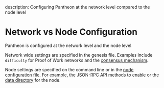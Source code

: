 description: Configuring Pantheon at the network level compared to the node level 
<!--- END of page meta data -->

# Network vs Node Configuration 

Pantheon is configured at the network level and the node level. 

Network wide settings are specified in the genesis file.  Examples include `difficulty` for Proof of Work 
networks and the [consensus mechanism](../Consensus-Protocols/Overview-Consensus.md). 

Node settings are specified on the command line or in the [node configuration file](Using-Configuration-File.md). 
For example, the [JSON-RPC API methods to enable](../Reference/Pantheon-API-Methods.md) or the 
[data directory](../Reference/Pantheon-CLI-Syntax.md#data-path) for the node. 